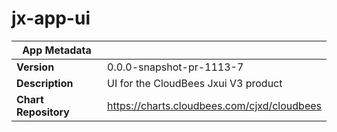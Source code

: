 # jx-app-ui

|App Metadata||
|---|---|
| **Version** | 0.0.0-snapshot-pr-1113-7 |
| **Description** | UI for the CloudBees Jxui V3 product |
| **Chart Repository** | https://charts.cloudbees.com/cjxd/cloudbees |
